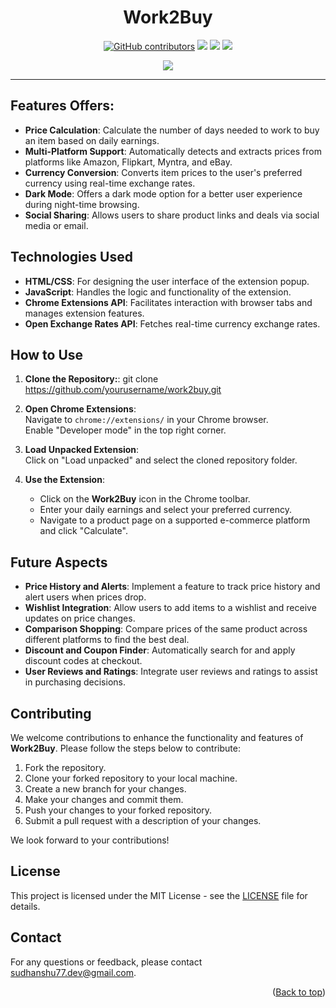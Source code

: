 
<h1 align="center">Work2Buy</h1>
<div align="center">
<a href="https://github.com/sudhanshu-77/Work2Buy-Chrome-Extension/graphs/contributors"><img alt="GitHub contributors" src="https://img.shields.io/github/contributors/sudhanshu-77/Work2Buy-Chrome-Extension?color=2b9348"></a>
<a href="https://github.com/sudhanshu-77/Work2Buy-Chrome-Extension/issues"><img src="https://img.shields.io/github/issues/sudhanshu-77/Work2Buy-Chrome-Extension"></a>
<a><img src="https://img.shields.io/github/forks/sudhanshu-77/Work2Buy-Chrome-Extension"></a>
<a><img src="https://img.shields.io/github/stars/sudhanshu-77/Work2Buy-Chrome-Extension"></a>
  
[![](https://visitcount.itsvg.in/api?id=sudhanshu-77-Work2Buy-Chrome-Extension&label=Profile%20Views&color=701A75&icon=5&pretty=true)](https://visitcount.itsvg.in)

</div>
<hr>
  
## Features Offers:
- **Price Calculation**: Calculate the number of days needed to work to buy an item based on daily earnings.
- **Multi-Platform Support**: Automatically detects and extracts prices from platforms like Amazon, Flipkart, Myntra, and eBay.
- **Currency Conversion**: Converts item prices to the user's preferred currency using real-time exchange rates.
- **Dark Mode**: Offers a dark mode option for a better user experience during night-time browsing.
- **Social Sharing**: Allows users to share product links and deals via social media or email.

## Technologies Used

- **HTML/CSS**: For designing the user interface of the extension popup.
- **JavaScript**: Handles the logic and functionality of the extension.
- **Chrome Extensions API**: Facilitates interaction with browser tabs and manages extension features.
- **Open Exchange Rates API**: Fetches real-time currency exchange rates.


## How to Use
1. **Clone the Repository:**:
   git clone https://github.com/yourusername/work2buy.git
 

3. **Open Chrome Extensions**:  
   Navigate to `chrome://extensions/` in your Chrome browser.  
   Enable "Developer mode" in the top right corner.

4. **Load Unpacked Extension**:  
   Click on "Load unpacked" and select the cloned repository folder.

5. **Use the Extension**:  
   - Click on the **Work2Buy** icon in the Chrome toolbar.  
   - Enter your daily earnings and select your preferred currency.  
   - Navigate to a product page on a supported e-commerce platform and click "Calculate".

## Future Aspects

- **Price History and Alerts**: Implement a feature to track price history and alert users when prices drop.
- **Wishlist Integration**: Allow users to add items to a wishlist and receive updates on price changes.
- **Comparison Shopping**: Compare prices of the same product across different platforms to find the best deal.
- **Discount and Coupon Finder**: Automatically search for and apply discount codes at checkout.
- **User Reviews and Ratings**: Integrate user reviews and ratings to assist in purchasing decisions.

## Contributing

We welcome contributions to enhance the functionality and features of **Work2Buy**. Please follow the steps below to contribute:

1. Fork the repository.
2. Clone your forked repository to your local machine.
3. Create a new branch for your changes.
4. Make your changes and commit them.
5. Push your changes to your forked repository.
6. Submit a pull request with a description of your changes.

We look forward to your contributions!

## License

This project is licensed under the MIT License - see the [LICENSE](LICENSE) file for details.

## Contact

For any questions or feedback, please contact sudhanshu77.dev@gmail.com.





<p align="right">(<a href="#top">Back to top</a>)</p>










